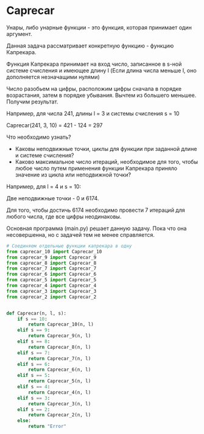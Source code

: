 # Caprecar

Унары, либо унарные функции - это функция, которая принимает один аргумент.

Данная задача рассматривает конкретную функцию - функцию Капрекара.

Функция Капрекара принимает на вход число, записанное в s-ной системе счисления и имеющее длину l (Если длина числа меньше l, оно дополняется незначащими нулями)

Число разобьем на цифры, расположим цифры сначала в порядке возрастания, затем в порядке убывания. Вычтем из большего меньшее. Получим результат.

Например, для числа 241, длины l = 3 и системы счисления s = 10

Caprecar(241, 3, 10) = 421 - 124 = 297

Что необходимо узнать?

* Каковы неподвижные точки, циклы для функции при заданной длине и системе счисления?
* Каково максимальное число итераций, необходимое для того, чтобы любое число путем применения функции Капрекара приняло значение из цикла или неподвижной точки?

Например, для l = 4 и s = 10:

Две неподвижные точки - 0 и 6174.

Для того, чтобы достичь 6174 необходимо провести 7 итераций для любого числа, где все цифры неодинаковы.

Основная программа (main.py) решает данную задачу. Пока что она несовершенна, но с задачей тем не менее справляется.

``` python
# Соединяем отдельные функции капрекара в одну
from caprecar_10 import Caprecar_10
from caprecar_9 import Caprecar_9
from caprecar_8 import Caprecar_8
from caprecar_7 import Caprecar_7
from caprecar_6 import Caprecar_6
from caprecar_5 import Caprecar_5
from caprecar_4 import Caprecar_4
from caprecar_3 import Caprecar_3
from caprecar_2 import Caprecar_2


def Caprecar(n, l, s):
    if s == 10:
        return Caprecar_10(n, l)
    elif s == 9:
        return Caprecar_9(n, l)
    elif s == 8:
        return Caprecar_8(n, l)
    elif s == 7:
        return Caprecar_7(n, l)
    elif s == 6:
        return Caprecar_6(n, l)
    elif s == 5:
        return Caprecar_5(n, l)
    elif s == 4:
        return Caprecar_4(n, l)
    elif s == 3:
        return Caprecar_3(n, l)
    elif s == 2:
        return Caprecar_2(n, l)
    else:
        return "Error"
    
```
